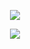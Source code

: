 <p align="center">
     <a href="https://discord.gg/winter"><img src="https://discord.com/api/guilds/751586286527316029/widget.png?style=banner2"/></a>
</p>
<p align="center">
     <a href="https://www.zeki.pw"><img src="https://cdn.discordapp.com/avatars/781800203664883714/a_754132da2cb21006bfbeb881cf2812a1.gif"/></a>
</p>
